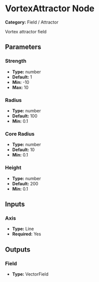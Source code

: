 
# VortexAttractor Node

**Category:** Field / Attractor

Vortex attractor field

## Parameters


### Strength
- **Type:** number
- **Default:** 1
- **Min:** -10
- **Max:** 10



### Radius
- **Type:** number
- **Default:** 100
- **Min:** 0.1




### Core Radius
- **Type:** number
- **Default:** 10
- **Min:** 0.1




### Height
- **Type:** number
- **Default:** 200
- **Min:** 0.1




## Inputs


### Axis
- **Type:** Line
- **Required:** Yes



## Outputs


### Field
- **Type:** VectorField




